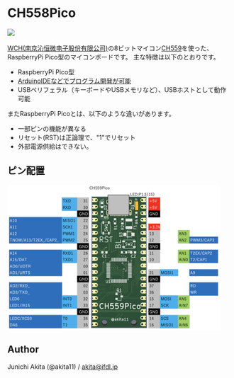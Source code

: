 # CH558Pico

<img src="https://github.com/akita11/CH558Pico/blob/main/CH559Pico.jpg" width="240px">

[WCH(南京沁恒微电子股份有限公司)](http://wch-ic.com/)の8ビットマイコン[CH559](http://wch-ic.com/products/CH559.html)を使った、RaspberryPi Pico型のマイコンボードです。
主な特徴は以下のとおりです。

- RaspberryPi Pico型
- [ArduinoIDEなどでプログラム開発が可能](https://qiita.com/akita11/items/d7baed4ca3c06e292637)
- USBペリフェラル（キーボードやUSBメモリなど）、USBホストとして動作可能

またRaspberryPi Picoとは、以下のような違いがあります。
- 一部ピンの機能が異なる
- リセット(RST)は正論理で、"1"でリセット
- 外部電源供給はできない。


## ピン配置

<img src="https://github.com/akita11/CH558Pico/blob/main/CH558Pico_pin.png" width="480px">


## Author

Junichi Akita (@akita11) / akita@ifdl.jp






